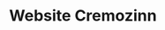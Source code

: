 ---
title: Website Cremozinn
thumbnail: /portfolio/cremozinn/capa.svg
animation: /portfolio/cremozinn/animacao.mp4
url: https://cremozinn.com.br/
---
